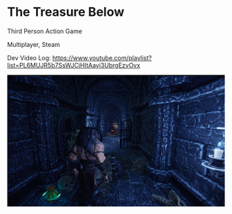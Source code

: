 # The Treasure Below

Third Person Action Game

Multiplayer, Steam

Dev Video Log: https://www.youtube.com/playlist?list=PL6MUJR5b7SsWJCjHItAayi3UbrgEzvOvx

![Alt text](https://github.com/orangutanz/TheTreasureBelow/blob/main/Source/TTU.png "Screenshot")
